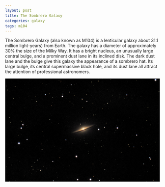 ```yaml
---
layout: post
title: The Sombrero Galaxy
categories: galaxy
tags: m104
---
```


The Sombrero Galaxy (also known as M104) is a lenticular galaxy about 31.1 million light-years) from Earth. The galaxy has a diameter of approximately 30% the size of the Milky Way. It has a bright nucleus, an unusually large central bulge, and a prominent dust lane in its inclined disk. The dark dust lane and the bulge give this galaxy the appearance of a sombrero hat. Its large bulge, its central supermassive black hole, and its dust lane all attract the attention of professional astronomers.

![m104 seen using Celestron RASA 8 and ZWO ASI183MC](\images\m104_2020-04-13_DSS_20m.jpg)